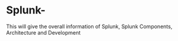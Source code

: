 # Splunk-
This will give the overall information of Splunk, Splunk Components, Architecture and Development
